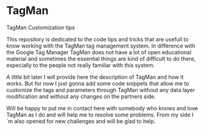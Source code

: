 TagMan
======

TagMan Customization tips

This repository is dedicated to the code tips and tricks that are usefull to know working with the TagMan tag management system. 
In difference with the Google Tag Manager TagMan does not have a lot of open educational material and sometimes the essential things are kind of difficult to do there, especially to the people not really familiar with this system. 

A little bit later I will provide here the description of TagMan and how it works. But for now I just gonna add some code snippets that allow me to customize the tags and parameters through TagMan without any data layer modification and without any changes on the partners side.

Will be happy to put me in contact here with somebody who knows and love TagMan as I do and will help me to resolve some problems. From my side I´m also opened for new challenges and will be glad to help.


